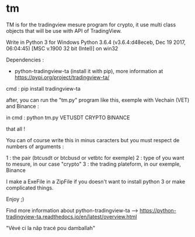 # tm
TM is for the tradingview mesure program for crypto,
it use multi class objects that will be use with API of TradingView.

Write in Python 3 for Windows
Python 3.6.4 (v3.6.4:d48eceb, Dec 19 2017, 06:04:45) [MSC v.1900 32 bit (Intel)] on win32

Dependencies : 
- python-tradingview-ta (install it with pip), more information at https://pypi.org/project/tradingview-ta/

cmd : pip install tradingview-ta

after, you can run the "tm.py" program like this, exemple with Vechain (VET) and Binance : 

in cmd : python tm.py VETUSDT CRYPTO BINANCE

that all !

You can of course write this in minus caracters but you must respect de numbers of arguments :

1 : the pair (btcusdt or btcbusd or vetbtc for exemple)
2 : type of you want to mesure, in our case "crypto"
3 : the trading plateform, in our exemple, Binance

I make a ExeFile in a ZipFile if you doesn't want to install python 3 or make complicated things.

Enjoy ;)

Find more information about python-tradingview-ta --> https://python-tradingview-ta.readthedocs.io/en/latest/overview.html

"Vévé ci la nâp tracé pou damballah"
